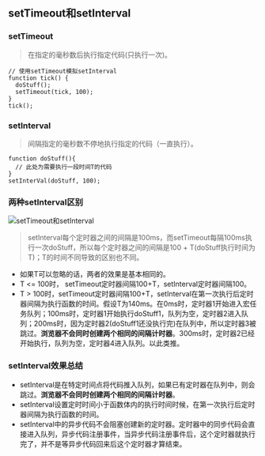 ## setTimeout和setInterval
### setTimeout
> 在指定的毫秒数后执行指定代码(只执行一次)。

```
// 使用setTimeout模拟setInterval
function tick() {
  doStuff();
  setTimeout(tick, 100);
} 
tick();
```
### setInterval
> 间隔指定的毫秒数不停地执行指定的代码（一直执行）。

```
function doStuff(){ 
  // 此处为需要执行一段时间T的代码
} 
setInterVal(doStuff, 100);
```
### 两种setInterval区别
![setTimeout和setInterval](./img/setTimeout和setInterval.png)
> setInterval每个定时器之间的间隔是100ms，而setTimeout每隔100ms执行一次doStuff，所以每个定时器之间的间隔是100 + T(doStuff执行时间为T)；T的时间不同导致的区别也不同。

- 如果T可以忽略的话，两者的效果是基本相同的。
- T <= 100时， setTimeout定时器间隔100+T，setInterval定时器间隔100。
- T > 100时，setTimeout定时器间隔100+T，setInterval在第一次执行后定时器间隔为执行函数的时间。假设T为140ms。在0ms时，定时器1开始进入宏任务队列；100ms时，定时器1开始执行doStuff1，队列为空，定时器2进入队列；200ms时，因为定时器2(doStuff1还没执行完)在队列中，所以定时器3被跳过。**浏览器不会同时创建两个相同的间隔计时器**。300ms时，定时器2已经开始执行，队列为空，定时器4进入队列。以此类推。

### setInterval效果总结
- setInterval是在特定时间点将代码推入队列，如果已有定时器在队列中，则会跳过。**浏览器不会同时创建两个相同的间隔计时器**。
- setInterval设置定时时间小于函数体内的执行时间时候，在第一次执行后定时器间隔为执行函数的时间。
- setInterval中的异步代码不会阻塞创建新的定时器。定时器中的同步代码会直接进入队列，异步代码注册事件，当异步代码注册事件后，这个定时器就执行完了，并不是等异步代码回来后这个定时器才算结束。

